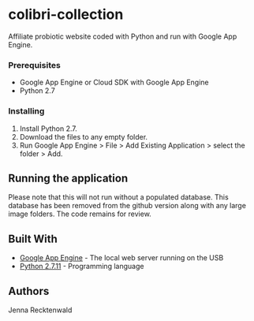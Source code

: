 # colibri-collection
Affiliate probiotic website coded with Python and run with Google App Engine.

### Prerequisites

- Google App Engine or Cloud SDK with Google App Engine
- Python 2.7

### Installing

1. Install Python 2.7.
2. Download the files to any empty folder.
3. Run Google App Engine > File > Add Existing Application > select the folder > Add.

## Running the application

Please note that this will not run without a populated database. This database has been removed from the github version along with any large image folders. The code remains for review.

## Built With

* [Google App Engine](https://cloud.google.com/appengine/docs/) - The local web server running on the USB
* [Python 2.7.11](https://www.python.org/downloads/release/python-2711/) - Programming language 

## Authors

Jenna Recktenwald